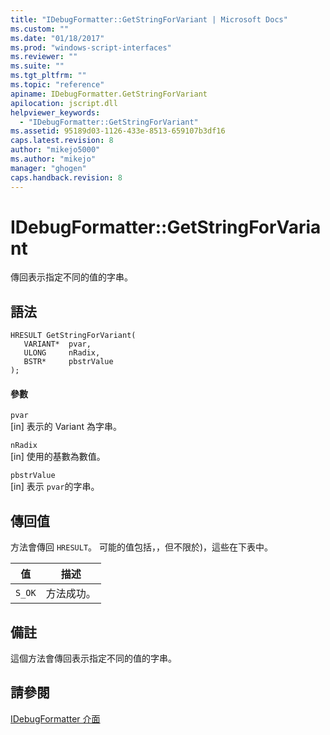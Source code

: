 ```yaml
---
title: "IDebugFormatter::GetStringForVariant | Microsoft Docs"
ms.custom: ""
ms.date: "01/18/2017"
ms.prod: "windows-script-interfaces"
ms.reviewer: ""
ms.suite: ""
ms.tgt_pltfrm: ""
ms.topic: "reference"
apiname: IDebugFormatter.GetStringForVariant
apilocation: jscript.dll
helpviewer_keywords: 
  - "IDebugFormatter::GetStringForVariant"
ms.assetid: 95189d03-1126-433e-8513-659107b3df16
caps.latest.revision: 8
author: "mikejo5000"
ms.author: "mikejo"
manager: "ghogen"
caps.handback.revision: 8
---
```

# IDebugFormatter::GetStringForVariant
傳回表示指定不同的值的字串。  
  
## 語法  
  
```  
HRESULT GetStringForVariant(  
   VARIANT*  pvar,  
   ULONG     nRadix,  
   BSTR*     pbstrValue  
);  
```  
  
#### 參數  
 `pvar`  
 \[in\] 表示的 Variant 為字串。  
  
 `nRadix`  
 \[in\] 使用的基數為數值。  
  
 `pbstrValue`  
 \[in\] 表示 `pvar`的字串。  
  
## 傳回值  
 方法會傳回 `HRESULT`。  可能的值包括，，但不限於\)，這些在下表中。  
  
|值|描述|  
|-------|--------|  
|`S_OK`|方法成功。|  
  
## 備註  
 這個方法會傳回表示指定不同的值的字串。  
  
## 請參閱  
 [IDebugFormatter 介面](../../winscript/reference/idebugformatter-interface.md)